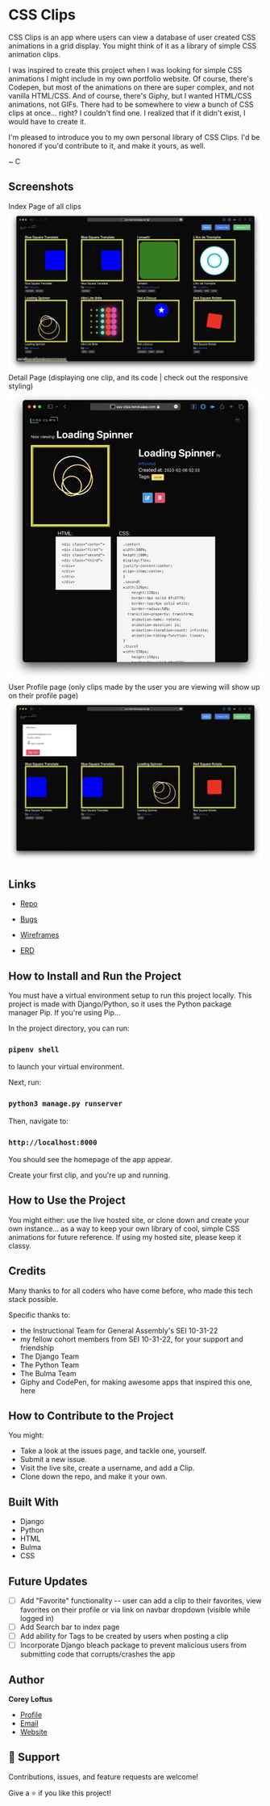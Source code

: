 # CSS Clips

CSS Clips is an app where users can view a database of user created CSS animations in a grid display.
You might think of it as a library of simple CSS animation clips.

I was inspired to create this project when I was looking for simple CSS animations I might include in my own portfolio website. Of course, there's Codepen, but most of the animations on there are super complex, and not vanilla HTML/CSS. And of course, there's Giphy, but I wanted HTML/CSS animations, not GIFs. There had to be somewhere to view a bunch of CSS clips at once... right? I couldn't find one. I realized that if it didn't exist, I would have to create it.

I'm pleased to introduce you to my own personal library of CSS Clips. I'd be honored if you'd contribute to it, and make it yours, as well.

~ C

## Screenshots
Index Page of all clips
![Index Page](main_app/static/assets/screenshots/index-route.png)
Detail Page 
(displaying one clip, and its code | check out the responsive styling)
![Detail Page (showing mobile responsiveness)](main_app/static/assets/screenshots/detail-route-mobile.png)
User Profile page
(only clips made by the user you are viewing will show up on their profile page)
![User Profile route](main_app/static/assets/screenshots/profile-route.png)

## Links

-   [Repo](https://github.com/coreyloftus/css-giphy/edit/main/readme.md "Repo")

-   [Bugs](https://github.com/coreyloftus/css-giphy/issues "Issues Page")

-   [Wireframes](https://www.figma.com/file/g76YgWIyT3rpwRORYhhRxl/CSSclips?node-id=0%3A1&t=CbeFnI6NZkVwaiTI-1 "Figma Wireframes")

-   [ERD](https://lucid.app/lucidchart/5f8c4e99-2a6d-4141-9767-383d972d3539/edit?viewport_loc=-133%2C181%2C1936%2C1024%2C0_0&invitationId=inv_b147fe33-04b3-4390-87c7-63998297fbd9, "Lucid ERD")

## How to Install and Run the Project

You must have a virtual environment setup to run this project locally. This project is made with Django/Python, so it uses the Python package manager Pip. If you're using Pip...

In the project directory, you can run:

### `pipenv shell`

to launch your virtual environment.

Next, run:

### `python3 manage.py runserver`

Then, navigate to:

### `http://localhost:8000`

You should see the homepage of the app appear.

Create your first clip, and you're up and running.

## How to Use the Project

You might either: use the live hosted site, or clone down and create your own instance...
as a way to keep your own library of cool, simple CSS animations for future reference.
If using my hosted site, please keep it classy.

## Credits

Many thanks to for all coders who have come before, who made this tech stack possible.

Specific thanks to:

-   the Instructional Team for General Assembly's SEI 10-31-22
-   my fellow cohort members from SEI 10-31-22, for your support and friendship
-   The Django Team
-   The Python Team
-   The Bulma Team
-   Giphy and CodePen, for making awesome apps that inspired this one, here

## How to Contribute to the Project

You might:

-   Take a look at the issues page, and tackle one, yourself.
-   Submit a new issue.
-   Visit the live site, create a username, and add a Clip.
-   Clone down the repo, and make it your own.

## Built With

-   Django
-   Python
-   HTML
-   Bulma
-   CSS

## Future Updates

-   [ ] Add "Favorite" functionality -- user can add a clip to their favorites, view favorites on their profile or via link on navbar dropdown (visible while logged in)
-   [ ] Add Search bar to index page
-   [ ] Add ability for Tags to be created by users when posting a clip
-   [ ] Incorporate Django bleach package to prevent malicious users from submitting code that corrupts/crashes the app

## Author

**Corey Loftus**

-   [Profile](https://github.com/coreyloftus "Corey Loftus")
-   [Email](mailto:coreyloftus@gmail.com?subject=Hi "Hi there!")
-   [Website](https://corey-loftus.netlify.app "My Portfolio")

## 🤝 Support

Contributions, issues, and feature requests are welcome!

Give a ⭐️ if you like this project!
